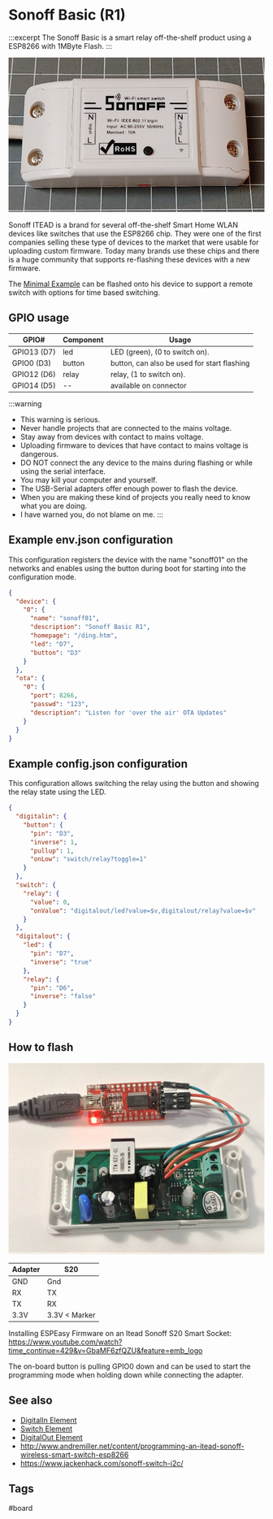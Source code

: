 # Sonoff Basic (R1)

:::excerpt
The Sonoff Basic is a smart relay off-the-shelf product using a ESP8266 with 1MByte Flash.
:::

![Sonoff Basic](/boards/sonoffbasic.jpg "w200")

Sonoff ITEAD is a brand for several off-the-shelf Smart Home WLAN devices like switches that use the ESP8266 chip.
They were one of the first companies selling these type of devices to the market that were usable for uploading custom firmware.
Today many brands use these chips and there is a huge community that supports re-flashing these devices with a new firmware.

The [Minimal Example](/examples/minimal.md) can be flashed onto his device to support a remote switch
with options for time based switching.

## GPIO usage

| GPIO#       | Component | Usage                                       |
| ----------- | --------- | ------------------------------------------- |
| GPIO13 (D7) | led       | LED (green), (0 to switch on).              |
| GPIO0 (D3)  | button    | button, can also be used for start flashing |
| GPIO12 (D6) | relay     | relay, (1 to switch on).                    |
| GPIO14 (D5) | --        | available on connector                      |

:::warning

- This warning is serious.
- Never handle projects that are connected to the mains voltage.
- Stay away from devices with contact to mains voltage.
- Uploading firmware to devices that have contact to mains voltage is dangerous.
- DO NOT connect the any device to the mains during flashing or while using the serial interface.
- You may kill your computer and yourself.
- The USB-Serial adapters offer enough power to flash the device.
- When you are making these kind of projects you really need to know what you are doing.
- I have warned you, do not blame on me.
  :::

## Example env.json configuration

This configuration registers the device with the name "sonoff01" on the networks and enables using the button during boot for starting into the configuration mode.

```JSON
{
  "device": {
    "0": {
      "name": "sonoff01",
      "description": "Sonoff Basic R1",
      "homepage": "/ding.htm",
      "led": "D7",
      "button": "D3"
    }
  },
  "ota": {
    "0": {
      "port": 8266,
      "passwd": "123",
      "description": "Listen for 'over the air' OTA Updates"
    }
  }
}
```

## Example config.json configuration

This configuration allows switching the relay using the button and showing the relay state using the LED.

```JSON
{
  "digitalin": {
    "button": {
      "pin": "D3",
      "inverse": 1,
      "pullup": 1,
      "onLow": "switch/relay?toggle=1"
    }
  },
  "switch": {
    "relay": {
      "value": 0,
      "onValue": "digitalout/led?value=$v,digitalout/relay?value=$v"
    }
  },
  "digitalout": {
    "led": {
      "pin": "D7",
      "inverse": "true"
    },
    "relay": {
      "pin": "D6",
      "inverse": "false"
    }
  }
}
```

## How to flash

![Sonoff Basic Flash](/boards/sonoffflash.jpg "w200")

| Adapter | S20           |
| ------- | ------------- |
| GND     | Gnd           |
| RX      | TX            |
| TX      | RX            |
| 3.3V    | 3.3V < Marker |

Installing ESPEasy Firmware on an Itead Sonoff S20 Smart Socket: <https://www.youtube.com/watch?time_continue=429&v=GbaMF6zfQZU&feature=emb_logo>

The on-board button is pulling GPIO0 down and can be used to start the programming mode when holding down while connecting the adapter.


## See also

- [DigitalIn Element](/elements/digitalin.md)
- [Switch Element](/elements/switch.md)
- [DigitalOut Element](/elements/digitalout.md)
- <http://www.andremiller.net/content/programming-an-itead-sonoff-wireless-smart-switch-esp8266>
- <https://www.jackenhack.com/sonoff-switch-i2c/>


## Tags

#board
